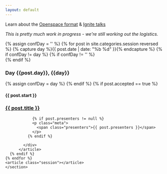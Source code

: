 ```yaml
---
layout: default
---
```

Learn about the [Openspace format](/general/open-space-format) & [Ignite talks](/general/ignite-talks-format)

*This is pretty much work in progress - we're still working out the logistics.*

<div id="schedule">
    <section class="day">
    {% assign confDay = '' %}
    {% for post in site.categories.session reversed %}
      {% capture day %}{{ post.date | date: "%b %d" }}{% endcapture %}
      {% if confDay != day %}
        {% if confDay != '' %}
        <article class="session"></article>
      </section>
      <section class="day">
        {% endif %}
        <article>
          <h3 class="day-title">Day {{post.day}}, {{day}}</h3>
        </article>
        {% assign confDay = day %}
      {% endif %}
      {% if post.accepted == true %}
          <article class="session">
        		<h4 class="session-time">{{ post.start }}</h4>              
            <div class="session-info">
            	<h3><a href="{{ post.permalink }}">{{ post.title }}</a></h3>

            	{% if post.presenters != null %}
                <p class="meta">
              	  <span class="presenters">{{ post.presenters }}</span>
              	</p>
              {% endif %}

            </div>
          </article>
      {% endif %}
    {% endfor %}
    <article class="session"></article>
  	</section>  
</div>
